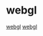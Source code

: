 # webgl

[webgl](https://github.com/Hedgehog-Computing/hedgehog-lab)
[webgl](https://github.com/paulmg/ThreeJS-Webpack-ES6-Boilerplate)
